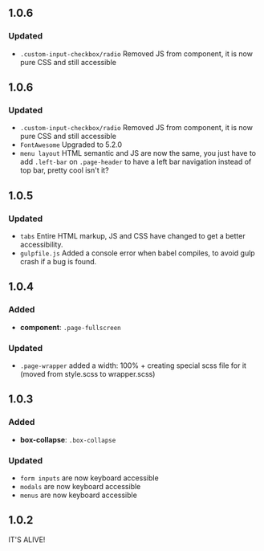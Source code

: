## 1.0.6

### Updated

* `.custom-input-checkbox/radio` Removed JS from component, it is now pure CSS and still accessible






## 1.0.6

### Updated

* `.custom-input-checkbox/radio` Removed JS from component, it is now pure CSS and still accessible
* `FontAwesome` Upgraded to 5.2.0
* `menu layout` HTML semantic and JS are now the same, you just have to add `.left-bar` on `.page-header` to have a left bar navigation instead of top bar, pretty cool isn't it?


## 1.0.5

### Updated

* `tabs` Entire HTML markup, JS and CSS have changed to get a better accessibility.
* `gulpfile.js` Added a console error when babel compiles, to avoid gulp crash if a bug is found.






## 1.0.4

### Added

* **component**: `.page-fullscreen`

### Updated

* `.page-wrapper` added a width: 100% + creating special scss file for it (moved from style.scss to wrapper.scss)





## 1.0.3

### Added

* **box-collapse**: `.box-collapse`

### Updated

* `form inputs` are now keyboard accessible
* `modals` are now keyboard accessible
* `menus` are now keyboard accessible




## 1.0.2

IT'S ALIVE!
